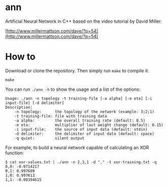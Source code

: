 # ann
Artificial Neural Network in C++ based on the video tutorial by David Miller:

[http://www.millermattson.com/dave/?p=54](http://www.millermattson.com/dave/?p=54)

# How to
Download or clone the repository. Then simply run `make` to compile it:

```
make
```

You can run `./ann -h` to show the usage and a list of the options:

```
Usage: ./ann -n topology -t training-file [-a alpha] [-e eta] [-i input-file] [-d delimiter]
Description:
	-n topology:      the topology of the network (example: 3;2;1)
	-t training-file: file with training data
	-a alpha:         the overall training rate (default: 0.5)
	-e eta:           multiplier of last weight change (default: 0.15)
	-i input-file:    the source of input data (default: stdin)
	-d delimiter:     the delimiter of input data (default: space)
	-q quiet:         silent output
```

For example, to build a neural network capable of calculating an XOR function:

```
$ cat xor-values.txt | ./ann -n 2,3,1 -d "," -t xor-training.txt -q
0,0: -0.0714217
0,1: 0.997609
1,0: 0.997613
1,1: -0.00394615
```
